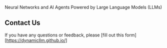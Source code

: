 Neural Networks and AI Agents Powered by Large Language Models (LLMs)

## Contact Us
If you have any questions or feedback, please [fill out this form][https://dynamicllm.github.io/]

